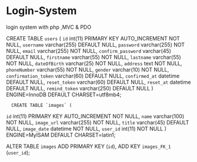 # Login-System
login system with php ,MVC &amp; PDO 

      

CREATE TABLE `users` (
  `id` int(11) PRIMARY KEY AUTO_INCREMENT NOT NULL,
  `username` varchar(255) DEFAULT NULL,
  `password` varchar(255) NOT NULL,
  `email` varchar(255) NOT NULL,
  `confirm_password` varchar(45) DEFAULT NULL,
  `firstname` varchar(55) NOT NULL,
  `lastname` varchar(55) NOT NULL,
  `dateOfBirth` varchar(25) NOT NULL,
  `address` text NOT NULL,
  `phoneNumber` varchar(55) NOT NULL,
  `gender` varchar(10) NOT NULL,
  `confirmation_token` varchar(60) DEFAULT NULL,
  `confirmed_at` datetime DEFAULT NULL,
  `reset_token` varchar(60) DEFAULT NULL,
  `reset_at` datetime DEFAULT NULL,
  `remind_token` varchar(250) DEFAULT NULL
) ENGINE=InnoDB DEFAULT CHARSET=utf8mb4;

   
      CREATE TABLE `images` (
  `id` int(11) PRIMARY KEY AUTO_INCREMENT NOT NULL,
  `name` varchar(100) NOT NULL,
  `image_url` varchar(255) NOT NULL,
  `title` varchar(45) DEFAULT NULL,
  `image_date` datetime NOT NULL,
  `user_id` int(11) NOT NULL
) ENGINE=MyISAM DEFAULT CHARSET=latin1;
      
ALTER TABLE `images`
  ADD PRIMARY KEY (`id`),
  ADD KEY `images_FK_1` (`user_id`);

  